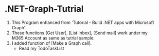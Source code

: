 # .NET-Graph-Tutrial
1. This Program enhanced from 'Tutorial - Build .NET apps with Microsoft Graph'.
2. These functions [Get User], [List inbox], [Send mail] work under my M365 Account as same as tutrial sample.
3. I added function of [Make a Graph call].
   - Read my TodoTaskList
